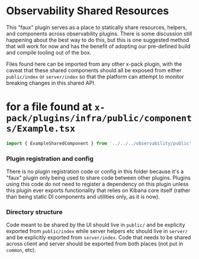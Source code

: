 # Observability Shared Resources

This "faux" plugin serves as a place to statically share resources, helpers, and components across observability plugins. There is some discussion still happening about the best way to do this, but this is one suggested method that will work for now and has the benefit of adopting our pre-defined build and compile tooling out of the box.

Files found here can be imported from any other x-pack plugin, with the caveat that these shared components should all be exposed from either `public/index` or `server/index` so that the platform can attempt to monitor breaking changes in this shared API.

# for a file found at `x-pack/plugins/infra/public/components/Example.tsx`

```ts
import { ExampleSharedComponent } from '../../../observability/public';
```

### Plugin registration and config

There is no plugin registration code or config in this folder because it's a "faux" plugin only being used to share code between other plugins. Plugins using this code do not need to register a dependency on this plugin unless this plugin ever exports functionality that relies on Kibana core itself (rather than being static DI components and utilities only, as it is now).

### Directory structure

Code meant to be shared by the UI should live in `public/` and be explicity exported from `public/index` while server helpers etc should live in `server/` and be explicitly exported from `server/index`. Code that needs to be shared across client and server should be exported from both places (not put in `common`, etc).
